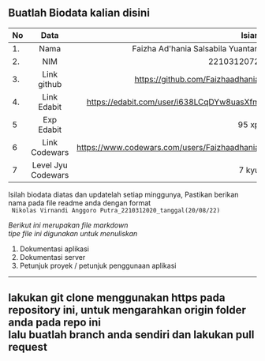 **Buatlah Biodata kalian disini** <br />
----------------------------------------
|No | Data  | Isian|
|---|:-------:|------:|
|1. |Nama     | Faizha Ad'hania Salsabila Yuantari |
|2.| NIM        | 2210312072 |
|3. |Link github | https://github.com/Faizhaadhania |
|4.| Link Edabit | https://edabit.com/user/i638LCqDYw8uasXfm |
|5|Exp Edabit   | 95 xp  |
|6| Link Codewars|  https://www.codewars.com/users/Faizhaadhania  |
|7| Level Jyu Codewars| 7 kyu | 

Isilah biodata diatas dan updatelah setiap minggunya,
Pastikan berikan nama pada file readme anda dengan format <br/>
`
Nikolas Virnandi Anggoro Putra_2210312020_tanggal(20/08/22)` 

*Berikut ini merupakan file markdown <br/> tipe file ini digunakan untuk menuliskan*
1. Dokumentasi aplikasi
2. Dokumentasi server
3. Petunjuk proyek / petunjuk penggunaan aplikasi
----
**lakukan git clone menggunakan https pada repository ini, untuk mengarahkan origin folder anda pada repo ini<br/> lalu buatlah branch anda sendiri dan lakukan pull request**
----
